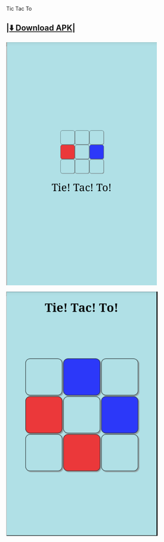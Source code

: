 Tic Tac To

|[:arrow_down: Download APK](https://github.com/rajeshmule/Tie-Tac-To/blob/master/bin/Tie-Tac-To.apk?raw=true)|
--------------------------------------------------------------------------------------------------------------

![alt tag](https://github.com/rajeshmule/Tie-Tac-To/blob/master/assets/Tie1.png)

![alt tag](https://github.com/rajeshmule/Tie-Tac-To/blob/master/assets/tie2.png)
